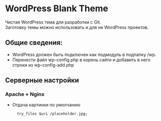 # WordPress Blank Theme
Чистая WordPress тема для разработки с Git.  
Заготовку темы можно использовать и для не WordPress проектов.

## Общие сведения:
+ WordPress должен быть подключен как подмодуль в подпапку /wp.
+ Перенести файл wp-config.php в корень сайти и добавить в него строки из wp-config-add.php

## Серверные настройки
### Apache + Nginx
+ Отдача картинки по умолчанию  

		try_files $uri /placeholder.jpg;



